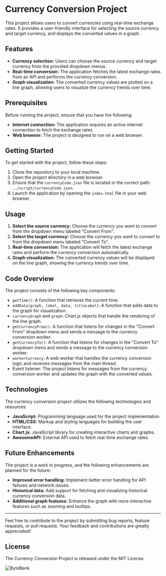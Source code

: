 # Currency Conversion Project

This project allows users to convert currencies using real-time exchange rates. It provides a user-friendly interface for selecting the source currency and target currency, and displays the converted values in a graph.

## Features

- **Currency selection:** Users can choose the source currency and target currency from the provided dropdown menus.
- **Real-time conversion:** The application fetches the latest exchange rates from an API and performs the currency conversion.
- **Graph visualization:** The converted currency values are plotted on a line graph, allowing users to visualize the currency trends over time.

## Prerequisites

Before running the project, ensure that you have the following:

- **Internet connection:** The application requires an active internet connection to fetch the exchange rates.
- **Web browser:** The project is designed to run on a web browser.

## Getting Started

To get started with the project, follow these steps:

1. Clone the repository to your local machine.
2. Open the project directory in a web browser.
3. Ensure that the `currencyCode.json` file is located in the correct path: `../script/currencyCode.json`.
4. Launch the application by opening the `index.html` file in your web browser.

## Usage

1. **Select the source currency:** Choose the currency you want to convert from the dropdown menu labeled "Convert From".
2. **Select the target currency:** Choose the currency you want to convert to from the dropdown menu labeled "Convert To".
3. **Real-time conversion:** The application will fetch the latest exchange rates and perform the currency conversion automatically.
4. **Graph visualization:** The converted currency values will be displayed on the line graph, showing the currency trends over time.

## Code Overview

The project consists of the following key components:

- `getTime()`: A function that retrieves the current time.
- `addData(graph, label, data, titleLabel)`: A function that adds data to the graph for visualization.
- `currencyGraph` and `graph`: Chart.js objects that handle the rendering of the line graph.
- `getCurrencyFrom()`: A function that listens for changes in the "Convert From" dropdown menu and sends a message to the currency conversion worker.
- `getCurrencyTo()`: A function that listens for changes in the "Convert To" dropdown menu and sends a message to the currency conversion worker.
- `workerCurrency`: A web worker that handles the currency conversion logic and receives messages from the main thread.
- Event listener: The project listens for messages from the currency conversion worker and updates the graph with the converted values.

## Technologies

The currency conversion project utilizes the following technologies and resources:

- **JavaScript:** Programming language used for the project implementation.
- **HTML/CSS:** Markup and styling languages for building the user interface.
- **Chart.js:** JavaScript library for creating interactive charts and graphs.
- **AwesomeAPI:** External API used to fetch real-time exchange rates.

## Future Enhancements

The project is a work in progress, and the following enhancements are planned for the future:

- **Improved error handling:** Implement better error handling for API failures and network issues.
- **Historical data:** Add support for fetching and visualizing historical currency conversion data.
- **Additional graph features:** Enhance the graph with more interactive features such as zooming and tooltips.

---

Feel free to contribute to the project by submitting bug reports, feature requests, or pull requests. Your feedback and contributions are greatly appreciated!

## License
The Currency Conversion Project is released under the MIT License.

![ByteBank](https://github.com/christianduhp/bytebank/assets/85292359/7bc976eb-6ca0-4b07-94e4-ec0b5098a5fa#vitrinedev)
